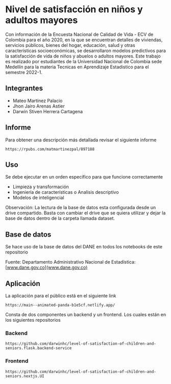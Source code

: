 
# Nivel de satisfacción en niños y adultos mayores

Con información de la Encuesta Nacional de Calidad de Vida - ECV de Colombia para el año 2020, en la que se encuentran detalles de viviendas, servicios públicos, bienes del hogar, educación, salud y otras características socioeconómicas, se desarrollaron modelos predictivos para la satisfacción de vida de niños y abuelos o adultos mayores.
Este trabajo es realizado por estudiantes de la Universidad Nacional de Colombia sede Medellín para la materia Tecnicas en Aprendizaje Estadistico para el semestre 2022-1.

## Integrantes
- Mateo Martínez Palacio
- Jhon Jairo Arenas Astier
- Darwin Stiven Herrera Cartagena

## Informe
Para obtener una descripción más detallada revisar el siguiente informe
~~~
https://rpubs.com/matmartinezpal/897188
~~~

## Uso

Se debe ejecutar en un orden especifico para que funcione correctamente

- Limpieza y transformación
- Ingeniería de características o Analisis descriptivo
- Modelos de inteligencial

Observación: La lectura de la base de datos esta configurada desde un drive compartido. Basta con cambiar el drive que se quiera utilizar y dejar la base de datos dentro de la carpeta llamada dataset.

## Base de datos
Se hace uso de la base de datos del DANE en todos los notebooks de este repositorio

Fuente: Departamento Administrativo Nacional de Estadística: [www.dane.gov.co](www.dane.gov.co)

## Aplicación

La aplicación para el público está en el siguiente link

~~~
https://main--animated-panda-b1e5cf.netlify.app/
~~~

Consta de dos componentes un backend y un frontend. Los cuales están en los siguientes repositorios

### Backend
~~~
https://github.com/darwinhc/level-of-satisfaction-of-children-and-seniors.flask.backend-service
~~~


### Frontend
~~~
https://github.com/darwinhc/level-of-satisfaction-of-children-and-seniors.nextjs.UI
~~~
